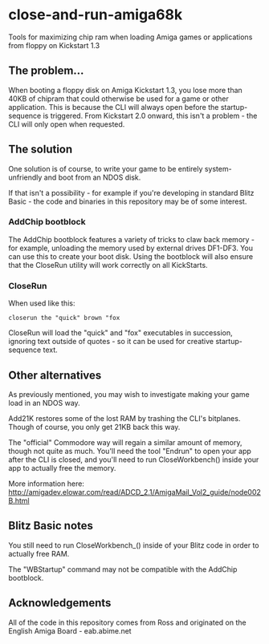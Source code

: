 # close-and-run-amiga68k
Tools for maximizing chip ram when loading Amiga games or applications from floppy on Kickstart 1.3

## The problem...
When booting a floppy disk on Amiga Kickstart 1.3, you lose more than 40KB of chipram that could otherwise be used for a game or other application. This is because the CLI will always open before the startup-sequence is triggered. From Kickstart 2.0 onward, this isn't a problem - the CLI will only open when requested.

## The solution
One solution is of course, to write your game to be entirely system-unfriendly and boot from an NDOS disk.

If that isn't a possibility - for example if you're developing in standard Blitz Basic - the code and binaries in this repository may be of some interest.

### AddChip bootblock
The AddChip bootblock features a variety of tricks to claw back memory - for example, unloading the memory used by external drives DF1-DF3. You can use this to create your boot disk. Using the bootblock will also ensure that the CloseRun utility will work correctly on all KickStarts.

### CloseRun
When used like this:

`closerun the "quick" brown "fox`

CloseRun will load the "quick" and "fox" executables in succession, ignoring text outside of quotes - so it can be used for creative startup-sequence text.

## Other alternatives
As previously mentioned, you may wish to investigate making your game load in an NDOS way.

Add21K restores some of the lost RAM by trashing the CLI's bitplanes. Though of course, you only get 21KB back this way.

The "official" Commodore way will regain a similar amount of memory, though not quite as much. You'll need the tool "Endrun" to open your app after the CLI is closed, and you'll need to run CloseWorkbench() inside your app to actually free the memory.

More information here: http://amigadev.elowar.com/read/ADCD_2.1/AmigaMail_Vol2_guide/node002B.html

## Blitz Basic notes
You still need to run CloseWorkbench_() inside of your Blitz code in order to actually free RAM.

The "WBStartup" command may not be compatible with the AddChip bootblock.

## Acknowledgements
All of the code in this repository comes from Ross and originated on the English Amiga Board - eab.abime.net

